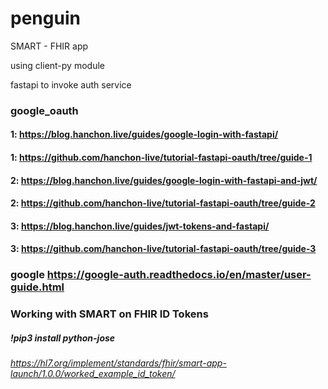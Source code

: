 # penguin
SMART - FHIR app

using client-py module

fastapi to invoke auth service



### google_oauth

#### 1: https://blog.hanchon.live/guides/google-login-with-fastapi/
#### 1: https://github.com/hanchon-live/tutorial-fastapi-oauth/tree/guide-1

#### 2: https://blog.hanchon.live/guides/google-login-with-fastapi-and-jwt/
#### 2: https://github.com/hanchon-live/tutorial-fastapi-oauth/tree/guide-2

#### 3: https://blog.hanchon.live/guides/jwt-tokens-and-fastapi/
#### 3: https://github.com/hanchon-live/tutorial-fastapi-oauth/tree/guide-3


### google https://google-auth.readthedocs.io/en/master/user-guide.html


### Working with SMART on FHIR ID Tokens
##### !pip3 install python-jose
###### https://hl7.org/implement/standards/fhir/smart-app-launch/1.0.0/worked_example_id_token/